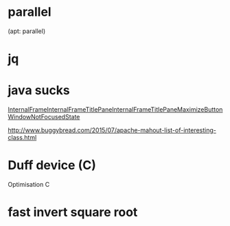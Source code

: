 # parallel

(apt: parallel)

# jq

# java sucks

[InternalFrameInternalFrameTitlePaneInternalFrameTitlePaneMaximizeButtonWindowNotFocusedState](http://www.javafind.net/gate.jsp?q=%2Flibrary%2F36%2Fjava6_full_apidocs%2Fcom%2Fsun%2Fjava%2Fswing%2Fplaf%2Fnimbus%2FInternalFrameInternalFrameTitlePaneInternalFrameTitlePaneMaximizeButtonWindowNotFocusedState.html)

http://www.buggybread.com/2015/07/apache-mahout-list-of-interesting-class.html

# Duff device (C)

Optimisation C

# fast invert square root

